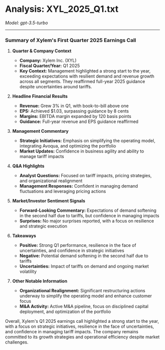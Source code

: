 # Analysis: XYL_2025_Q1.txt

*Model: gpt-3.5-turbo*

---

### Summary of Xylem's First Quarter 2025 Earnings Call

1. **Quarter & Company Context**
   - **Company:** Xylem Inc. (XYL)
   - **Fiscal Quarter/Year:** Q1 2025
   - **Key Context:** Management highlighted a strong start to the year, exceeding expectations with resilient demand and revenue growth across all segments. They reaffirmed full-year 2025 guidance despite uncertainties around tariffs.

2. **Headline Financial Results**
   - **Revenue:** Grew 3% in Q1, with book-to-bill above one
   - **EPS:** Achieved $1.03, surpassing guidance by 8 cents
   - **Margins:** EBITDA margin expanded by 120 basis points
   - **Guidance:** Full-year revenue and EPS guidance reaffirmed

3. **Management Commentary**
   - **Strategic Initiatives:** Emphasis on simplifying the operating model, integrating Avoqua, and optimizing the portfolio
   - **Market Updates:** Confidence in business agility and ability to manage tariff impacts

4. **Q&A Highlights**
   - **Analyst Questions:** Focused on tariff impacts, pricing strategies, and organizational realignment
   - **Management Responses:** Confident in managing demand fluctuations and leveraging pricing actions

5. **Market/Investor Sentiment Signals**
   - **Forward-Looking Commentary:** Expectations of demand softening in the second half due to tariffs, but confidence in managing impacts
   - **Surprises:** No major surprises reported, with a focus on resilience and strategic execution

6. **Takeaways**
   - **Positive:** Strong Q1 performance, resilience in the face of uncertainties, and confidence in strategic initiatives
   - **Negative:** Potential demand softening in the second half due to tariffs
   - **Uncertainties:** Impact of tariffs on demand and ongoing market volatility

7. **Other Notable Information**
   - **Organizational Realignment:** Significant restructuring actions underway to simplify the operating model and enhance customer focus
   - **M&A Activity:** Active M&A pipeline, focus on disciplined capital deployment, and optimization of the portfolio

Overall, Xylem's Q1 2025 earnings call highlighted a strong start to the year, with a focus on strategic initiatives, resilience in the face of uncertainties, and confidence in managing tariff impacts. The company remains committed to its growth strategies and operational efficiency despite market challenges.